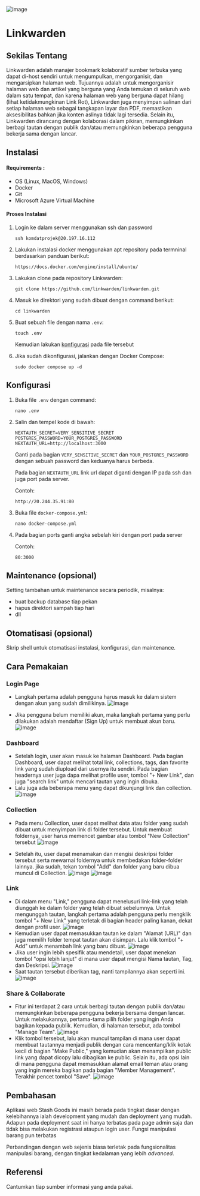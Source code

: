 ![image](https://github.com/rad3nz/mamo-komdat/assets/133312076/5214805f-ec44-4216-be7f-55705b59ae2e)
# Linkwarden
## Sekilas Tentang
Linkwarden adalah manajer bookmark kolaboratif sumber terbuka yang dapat di-host sendiri untuk mengumpulkan, mengorganisir, dan mengarsipkan halaman web. Tujuannya adalah untuk mengorganisir halaman web dan artikel yang berguna yang Anda temukan di seluruh web dalam satu tempat, dan karena halaman web yang berguna dapat hilang (lihat ketidakmungkinan Link Rot), Linkwarden juga menyimpan salinan dari setiap halaman web sebagai tangkapan layar dan PDF, memastikan aksesibilitas bahkan jika konten aslinya tidak lagi tersedia. Selain itu, Linkwarden dirancang dengan kolaborasi dalam pikiran, memungkinkan berbagi tautan dengan publik dan/atau memungkinkan beberapa pengguna bekerja sama dengan lancar.

## Instalasi

#### Requirements :
- OS (Linux, MacOS, Windows)
- Docker
- Git
- Microsoft Azure Virtual Machine

#### Proses Instalasi
1. Login ke dalam server menggunakan ssh dan password
   ```
   ssh komdatprojek@20.197.16.112
   ```
   
2. Lakukan instalasi docker menggunakan apt repository pada termninal
   berdasarkan panduan berikut:
   ```
   https://docs.docker.com/engine/install/ubuntu/
   ```
   
3. Lakukan clone pada repository Linkwarden:
   ```
   git clone https://github.com/linkwarden/linkwarden.git
   ```
   
4. Masuk ke direktori yang sudah dibuat dengan command berikut:
   ```
   cd linkwarden
   ```
   
5. Buat sebuah file dengan nama `.env`:
   ```
   touch .env
   ```
   Kemudian lakukan [konfigurasi](https://github.com/rad3nz/mamo-komdat/blob/main/README.md#konfigurasi) pada file tersebut
   

7. Jika sudah dikonfigurasi, jalankan dengan Docker Compose:
   ```
   sudo docker compose up -d
   ``` 


## Konfigurasi

1. Buka file `.env` dengan command:
   ```
   nano .env
   ```

2. Salin dan tempel kode di bawah:
   ```
   NEXTAUTH_SECRET=VERY_SENSITIVE_SECRET
   POSTGRES_PASSWORD=YOUR_POSTGRES_PASSWORD
   NEXTAUTH_URL=http://localhost:3000
   ```
   Ganti pada bagian `VERY_SENSITIVE_SECRET` dan `YOUR_POSTGRES_PASSWORD` dengan sebuah password dan keduanya harus berbeda.

   Pada bagian `NEXTAUTH_URL` link url dapat diganti dengan IP pada ssh dan juga port pada server.

   
   Contoh:
   ```
   http://20.244.35.91:80
   ```

4. Buka file `docker-compose.yml`:
   ```
   nano docker-compose.yml
   ```

5. Pada bagian ports ganti angka sebelah kiri dengan port pada server

   
   Contoh:
   ```
   80:3000
   ```
   

##  Maintenance (opsional)

Setting tambahan untuk maintenance secara periodik, misalnya:
- buat backup database tiap pekan
- hapus direktori sampah tiap hari
- dll


## Otomatisasi (opsional)

Skrip shell untuk otomatisasi instalasi, konfigurasi, dan maintenance.



## Cara Pemakaian
### Login Page
- Langkah pertama adalah pengguna harus masuk ke dalam sistem dengan akun yang sudah dimilikinya.
![image](https://github.com/rad3nz/mamo-komdat/assets/133312076/b44d6422-cef3-4a95-ba5b-5e58d1e9e59f)

- Jika pengguna belum memiliki akun, maka langkah pertama yang perlu dilakukan adalah mendaftar (Sign Up) untuk membuat akun baru.
![image](https://github.com/rad3nz/mamo-komdat/assets/133312076/045ae652-2c71-498c-8d3f-f7a6f60b829a)

### Dashboard
- Setelah login, user akan masuk ke halaman Dashboard. Pada bagian Dashboard, user dapat melihat total link, collections, tags, dan favorite link yang sudah diupload dari usernya itu sendiri. Pada bagian headernya user juga dapa melihat  profile user, tombol "+ New Link", dan juga "search link" untuk mencari tautan yang ingin dibuka.
- Lalu juga ada beberapa menu yang dapat dikunjungi link dan collection.
![image](https://github.com/rad3nz/mamo-komdat/assets/133312076/59a28f9b-2372-4d9c-89e0-6c3329702d4b)

### Collection
- Pada menu Collection, user dapat melihat data atau folder yang sudah dibuat untuk menyimpan link di folder tersebut.
Untuk membuat foldernya, user harus memencet gambar atau tombol "New Collection" tersebut
![image](https://github.com/rad3nz/mamo-komdat/assets/133312076/39528a6a-c08d-4561-8fdc-4529d5e23962)

- Setelah itu, user dapat menamakan dan mengisi deskripsi folder tersebut serta mewarnai foldernya untuk membedakan folder-folder lainnya.
jika sudah, tekan tombol "Add" dan folder yang baru dibua muncul di Collection.
![image](https://github.com/rad3nz/mamo-komdat/assets/133312076/059bad45-f832-4b76-b17a-601892c9949e)
![image](https://github.com/rad3nz/mamo-komdat/assets/133312076/962bcd7b-cdb3-4394-8f1b-d83126885ea4)

### Link
- Di dalam menu "Link," pengguna dapat menelusuri link-link yang telah diunggah ke dalam folder yang telah dibuat sebelumnya.
  Untuk mengunggah tautan, langkah pertama adalah pengguna perlu mengklik tombol "+ New Link" yang terletak di bagian header paling kanan, dekat dengan profil user.
![image](https://github.com/rad3nz/mamo-komdat/assets/133312076/5115e3fc-41d8-4dc8-9f2c-86a00f965c06)
- Kemudian user dapat memasukkan tautan ke dalam "Alamat (URL)" dan juga memilih folder tempat tautan akan disimpan. Lalu klik tombol "+ Add" untuk menambah link yang baru dibuat.
![image](https://github.com/rad3nz/mamo-komdat/assets/133312076/7dc787a5-01eb-414a-8e47-820cae56b4c3)
- Jika user ingin lebih spesifik atau mendetail, user dapat menekan tombol "opsi lebih lanjut" di mana user dapat mengisi Nama tautan, Tag, dan Deskripsi.
![image](https://github.com/rad3nz/mamo-komdat/assets/133312076/42257160-c1e1-4b79-9a6e-962b5e24cc95)
- Saat tautan tersebut diberikan tag, nanti tampilannya akan seperti ini.
![image](https://github.com/rad3nz/mamo-komdat/assets/133312076/73c55817-d310-449a-a8ec-10939c45e840)

### Share & Collaborate
- Fitur ini terdapat 2 cara untuk berbagi tautan dengan publik dan/atau memungkinkan beberapa pengguna bekerja bersama dengan lancar. Untuk melakukannya, pertama-tama pilih folder yang ingin Anda bagikan kepada publik. Kemudian, di halaman tersebut, ada tombol "Manage Team".
![image](https://github.com/rad3nz/mamo-komdat/assets/133312076/3b9fb02b-7b51-4404-86bd-fba95e60db4a)
- Klik tombol tersebut, lalu akan muncul tampilan di mana user dapat membuat tautannya menjadi publik dengan cara mencentang/klik kotak kecil di bagian "Make Public," yang kemudian akan menampilkan public link yang dapat dicopy lalu dibagikan ke public. Selain itu, ada opsi lain di mana pengguna dapat memasukkan alamat email teman atau orang yang ingin mereka bagikan pada bagian "Member Management". Terakhir pencet tombol "Save".
![image](https://github.com/rad3nz/mamo-komdat/assets/133312076/143df8e5-e96b-4726-aaff-fc3754130d05)



## Pembahasan

Aplikasi web Stash Goods ini masih berada pada tingkat dasar dengan kelebihannya ialah development yang mudah
dan deployment yang mudah. Adapun pada deployment saat ini hanya terbatas pada page admin saja dan tidak bisa
melakukan registrasi ataupun login user. Fungsi manipulasi barang pun terbatas

Perbandingan dengan web sejenis biasa terletak pada fungsionalitas manipulasi barang, dengan tingkat kedalaman yang lebih _advanced_.


## Referensi

Cantumkan tiap sumber informasi yang anda pakai.
